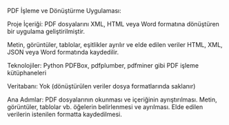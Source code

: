 PDF İşleme ve Dönüştürme Uygulaması:

Proje İçeriği: PDF dosyalarını XML, HTML veya Word formatına dönüştüren bir uygulama geliştirilmiştir. 

Metin, görüntüler, tablolar, eşitlikler ayrılır ve elde edilen veriler HTML, XML, JSON veya Word formatında kaydedilir.

Teknolojiler: Python PDFBox, pdfplumber, pdfminer gibi PDF işleme kütüphaneleri

Veritabanı: Yok (dönüştürülen veriler dosya formatlarında saklanır)

Ana Adımlar:
PDF dosyalarının okunması ve içeriğinin ayrıştırılması.
Metin, görüntüler, tablolar vb. öğelerin belirlenmesi ve ayrılması.
Elde edilen verilerin istenilen formatta kaydedilmesi.
